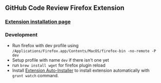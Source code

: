 ## GitHub Code Review Firefox Extension

### [Extension installation page](https://addons.mozilla.org/pl/firefox/addon/github-code-review/)

### Development

* Run firefox with dev profile using
  `/Applications/Firefox.app/Contents/MacOS/firefox-bin -no-remote -P dev`
* Setup profile with name `dev` if there isn't one yet
* run `brew install wget` for firefox plugin reload
* Install [Extension Auto-Installer](https://addons.mozilla.org/pl/firefox/addon/autoinstaller/)
  to install extension automatically with `grunt watch` command.
